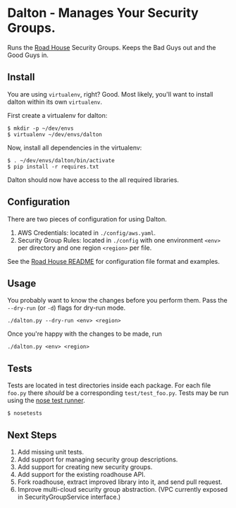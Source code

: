 # Dalton - Manages Your Security Groups.

Runs the [Road House](https://github.com/awsroadhouse/roadhouse) Security Groups.
Keeps the Bad Guys out and the Good Guys in.

## Install

You are using `virtualenv`, right? Good. Most likely, you'll want to install dalton within its own `virtualenv`.

First create a virtualenv for dalton:

    $ mkdir -p ~/dev/envs
    $ virtualenv ~/dev/envs/dalton

Now, install all dependencies in the virtualenv:

    $ . ~/dev/envs/dalton/bin/activate
    $ pip install -r requires.txt

Dalton should now have access to the all required libraries.

## Configuration

There are two pieces of configuration for using Dalton.

1. AWS Credentials: located in `./config/aws.yaml`.
2. Security Group Rules: located in `./config` with one environment `<env>` per directory and one region `<region>` per file.

See the [Road House README](https://github.com/awsroadhouse/roadhouse) for configuration file format and examples.

## Usage

You probably want to know the changes before you perform them. Pass the `--dry-run` (or `-d`) flags for dry-run mode.

    ./dalton.py --dry-run <env> <region>

Once you're happy with the changes to be made, run

    ./dalton.py <env> <region>

## Tests

Tests are located in test directories inside each package. For each file `foo.py` there *should* be
a corresponding `test/test_foo.py`. Tests may be run using the [nose test runner](https://nose.readthedocs.org/en/latest/).

    $ nosetests

## Next Steps

1. Add missing unit tests.
2. Add support for managing security group descriptions.
3. Add support for creating new security groups.
4. Add support for the existing roadhouse API.
5. Fork roadhouse, extract improved library into it, and send pull request.
6. Improve multi-cloud security group abstraction. (VPC currently exposed in SecurityGroupService interface.)
